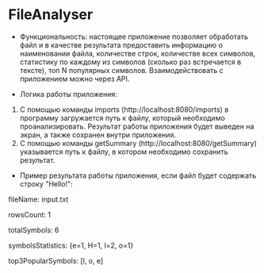 # FileAnalyser 

* Функциональность: настоящее приложение позволяет обработать файл и в качестве результата предоставить информацию о наименовании файла, 
количестве строк, количестве всех символов, статистику по каждому из символов (сколько раз встречается в тексте), топ N популярных символов. 
Взаимодействовать с приложением можно через API. 

* Логика работы приложения: 
1. С помощью команды imports (http://localhost:8080/imports) в программу загружается путь к файлу, который необходимо проанализировать. Результат 
работы приложения будет выведен на экран, а также сохранен внутри приложения.
2. С помощью команды getSummary (http://localhost:8080/getSummary) указывается путь к файлу, в котором необходимо сохранить результат.

* Пример результата работы приложения, если файл будет содержать строку "Hello!":

fileName: input.txt

rowsCount: 1

totalSymbols: 6

symbolsStatistics: {e=1, H=1, l=2, o=1}

top3PopularSymbols: [l, o, e]
